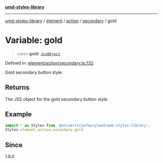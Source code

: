 [**umd-styles-library**](../../../../../../README.md)

***

[umd-styles-library](../../../../../../modules.md) / [element](../../../../../README.md) / [action](../../../README.md) / [secondary](../README.md) / gold

# Variable: gold

> `const` **gold**: [`JssObject`](../../../../../../utilities/namespaces/transform/type-aliases/JssObject.md)

Defined in: [element/action/secondary.ts:132](https://github.com/UMD-Digital/design-system/blob/ed6189804bf5f4c4fcbe5325b54aac33ac48d614/packages/styles/source/element/action/secondary.ts#L132)

Gold secondary button style.

## Returns

The JSS object for the gold secondary button style.

## Example

```typescript
import * as Styles from '@universityofmaryland/web-styles-library';
Styles.element.action.secondary.gold
```

## Since

1.8.0
